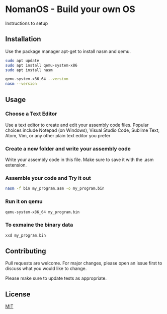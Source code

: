 # NomanOS - Build your own OS

Instructions to setup

## Installation

Use the package manager apt-get to install nasm and qemu.

```bash
sudo apt update
sudo apt install qemu-system-x86
sudo apt install nasm

```

```bash
qemu-system-x86_64 --version
nasm --version
```

## Usage

### Choose a Text Editor

Use a text editor to create and edit your assembly code files. Popular choices include Notepad (on Windows), Visual Studio Code, Sublime Text, Atom, Vim, or any other plain text editor you prefer

### Create a new folder and write your assembly code

Write your assembly code in this file. Make sure to save it with the .asm extension.

### Assemble your code and Try it out

```bash
nasm -f bin my_program.asm -o my_program.bin

```

### Run it on qemu

```bash
qemu-system-x86_64 my_program.bin
```

### To exmaine the binary data

```bash
xxd my_program.bin
```

## Contributing

Pull requests are welcome. For major changes, please open an issue first
to discuss what you would like to change.

Please make sure to update tests as appropriate.

## License

[MIT](https://choosealicense.com/licenses/mit/)
